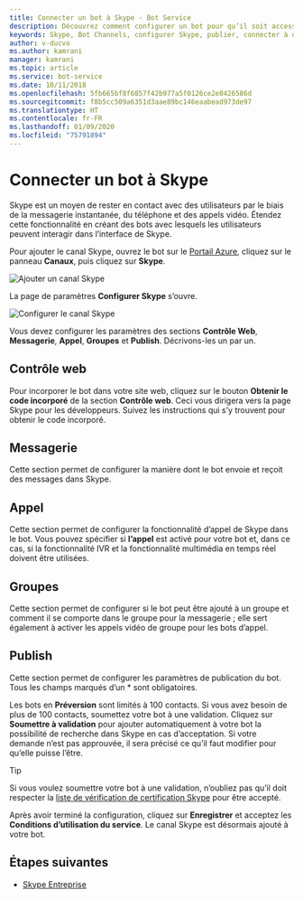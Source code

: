 ```yaml
---
title: Connecter un bot à Skype - Bot Service
description: Découvrez comment configurer un bot pour qu’il soit accessible par le biais de l’interface de Skype.
keywords: Skype, Bot Channels, configurer Skype, publier, connecter à des canaux
author: v-ducvo
ms.author: kamrani
manager: kamrani
ms.topic: article
ms.service: bot-service
ms.date: 10/11/2018
ms.openlocfilehash: 5fb665bf8f6857f42b977a5f0126ce2e0426586d
ms.sourcegitcommit: f8b5cc509a6351d3aae89bc146eaabead973de97
ms.translationtype: HT
ms.contentlocale: fr-FR
ms.lasthandoff: 01/09/2020
ms.locfileid: "75791894"
---
```

# <a name="connect-a-bot-to-skype"></a>Connecter un bot à Skype

Skype est un moyen de rester en contact avec des utilisateurs par le biais de la messagerie instantanée, du téléphone et des appels vidéo. Étendez cette fonctionnalité en créant des bots avec lesquels les utilisateurs peuvent interagir dans l’interface de Skype.

Pour ajouter le canal Skype, ouvrez le bot sur le [Portail Azure](https://portal.azure.com/), cliquez sur le panneau **Canaux**, puis cliquez sur **Skype**.

![Ajouter un canal Skype](~/media/channels/skype-addchannel.png)

La page de paramètres **Configurer Skype** s’ouvre.

![Configurer le canal Skype](~/media/channels/skype_configure.png)

Vous devez configurer les paramètres des sections **Contrôle Web**, **Messagerie**, **Appel**, **Groupes** et **Publish**. Décrivons-les un par un.

## <a name="web-control"></a>Contrôle web

Pour incorporer le bot dans votre site web, cliquez sur le bouton **Obtenir le code incorporé** de la section **Contrôle web**. Ceci vous dirigera vers la page Skype pour les développeurs. Suivez les instructions qui s’y trouvent pour obtenir le code incorporé.

## <a name="messaging"></a>Messagerie

Cette section permet de configurer la manière dont le bot envoie et reçoit des messages dans Skype.

## <a name="calling"></a>Appel

Cette section permet de configurer la fonctionnalité d’appel de Skype dans le bot. Vous pouvez spécifier si **l’appel** est activé pour votre bot et, dans ce cas, si la fonctionnalité IVR et la fonctionnalité multimédia en temps réel doivent être utilisées.

## <a name="groups"></a>Groupes

Cette section permet de configurer si le bot peut être ajouté à un groupe et comment il se comporte dans le groupe pour la messagerie ; elle sert également à activer les appels vidéo de groupe pour les bots d’appel.

## <a name="publish"></a>Publish

Cette section permet de configurer les paramètres de publication du bot. Tous les champs marqués d’un * sont obligatoires.

Les bots en **Préversion** sont limités à 100 contacts. Si vous avez besoin de plus de 100 contacts, soumettez votre bot à une validation. Cliquez sur **Soumettre à validation** pour ajouter automatiquement à votre bot la possibilité de recherche dans Skype en cas d’acceptation. Si votre demande n’est pas approuvée, il sera précisé ce qu’il faut modifier pour qu’elle puisse l’être.

> [!TIP]
> Si vous voulez soumettre votre bot à une validation, n’oubliez pas qu’il doit respecter la [liste de vérification de certification Skype](https://github.com/Microsoft/skype-dev-bots/blob/master/certification/CHECKLIST.md) pour être accepté.

Après avoir terminé la configuration, cliquez sur **Enregistrer** et acceptez les **Conditions d’utilisation du service**. Le canal Skype est désormais ajouté à votre bot.

## <a name="next-steps"></a>Étapes suivantes

* [Skype Entreprise](bot-service-channel-connect-skypeforbusiness.md)

